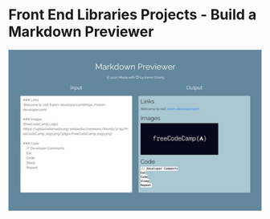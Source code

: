 # Front End Libraries Projects - Build a Markdown Previewer

![Markdown Previewer](https://github.com/karen-developer/react-markdown-previewer/blob/main/public/react-markdown-previewer.jpg?raw=true)
